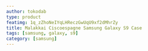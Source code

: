 ```yaml
---
author: tokodab
type: product
featimg: 1q_zZhoNeIYqLHReczGwUqU9xf2dMhrZy
title: Malakkai Ciscoespagne Samsung Galaxy S9 Case
tags: [samsung, galaxy, s9]
category: [samsung]
---
```


